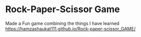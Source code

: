 # Rock-Paper-Scissor Game
 Made a Fun game combining the things I have learned
 https://hamzashaukat111.github.io/Rock-paper-scissor_GAME/ 
